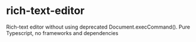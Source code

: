 # rich-text-editor
Rich-text editor without using deprecated Document.execCommand(). Pure Typescript, no frameworks and dependencies
